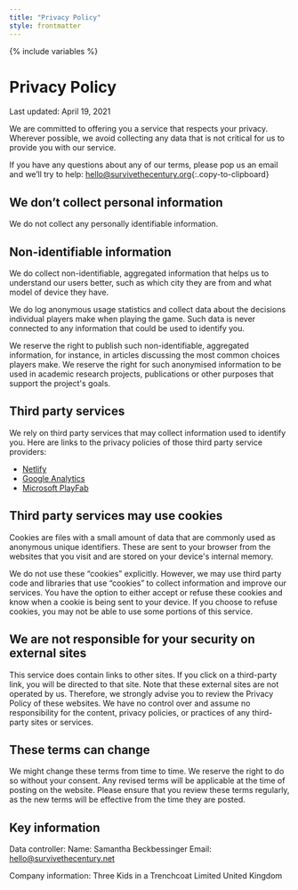 ```yaml
---
title: "Privacy Policy"
style: frontmatter
---
```


{% include variables %}

# Privacy Policy

Last updated: April 19, 2021

We are committed to offering you a service that respects your privacy. Wherever possible, we avoid collecting any data that is not critical for us to provide you with our service.

If you have any questions about any of our terms, please pop us an email and we’ll try to help: [hello@survivethecentury.org](mailto:hello@survivethecentury.org){:.copy-to-clipboard}

## We don’t collect personal information

We do not collect any personally identifiable information.

## Non-identifiable information

We do collect non-identifiable, aggregated information that helps us to understand our users better, such as which city they are from and what model of device they have. 

We do log anonymous usage statistics and collect data about the decisions individual players make when playing the game. Such data is never connected to any information that could be used to identify you.

We reserve the right to publish such non-identifiable, aggregated information, for instance, in articles discussing the most common choices players make. We reserve the right for such anonymised information to be used in academic research projects, publications or other purposes that support the project's goals.

## Third party services

We rely on third party services that may collect information used to identify you. Here are links to the privacy policies of those third party service providers:

- [Netlify](https://www.netlify.com/privacy/)
- [Google Analytics](https://policies.google.com/privacy)
- [Microsoft PlayFab](https://privacy.microsoft.com/en-us/privacystatement)

## Third party services may use cookies

Cookies are files with a small amount of data that are commonly used as anonymous unique identifiers. These are sent to your browser from the websites that you visit and are stored on your device's internal memory.

We do not use these “cookies” explicitly. However, we may use third party code and libraries that use “cookies” to collect information and improve our services. You have the option to either accept or refuse these cookies and know when a cookie is being sent to your device. If you choose to refuse cookies, you may not be able to use some portions of this service.

## We are not responsible for your security on external sites

This service does contain links to other sites. If you click on a third-party link, you will be directed to that site. Note that these external sites are not operated by us. Therefore, we strongly advise you to review the Privacy Policy of these websites. We have no control over and assume no responsibility for the content, privacy policies, or practices of any third-party sites or services.

## These terms can change

We might change these terms from time to time. We reserve the right to do so without your consent. Any revised terms will be applicable at the time of posting on the website. Please ensure that you review these terms regularly, as the new terms will be effective from the time they are posted.

## Key information

Data controller: 
Name: Samantha Beckbessinger 
Email: hello@survivethecentury.net

Company information:
Three Kids in a Trenchcoat Limited
United Kingdom
